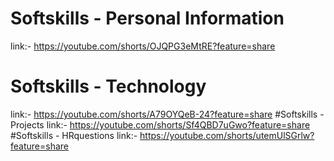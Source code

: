 # Softskills - Personal Information
link:- https://youtube.com/shorts/OJQPG3eMtRE?feature=share
# Softskills - Technology
link:- https://youtube.com/shorts/A79OYQeB-24?feature=share
#Softskills - Projects
link:- https://youtube.com/shorts/Sf4QBD7uGwo?feature=share
#Softskills - HRquestions
link:- https://youtube.com/shorts/utemUlSGrlw?feature=share
